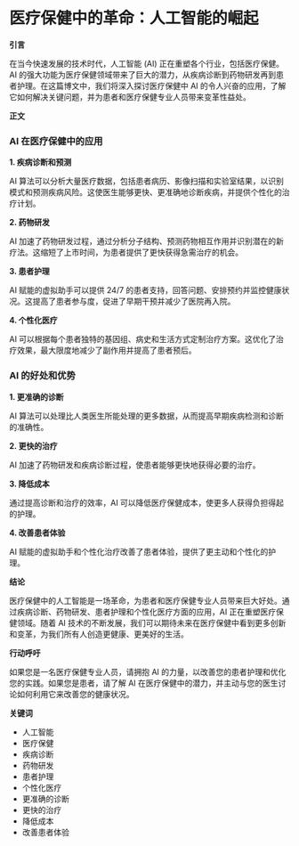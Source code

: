 # 医疗保健中的革命：人工智能的崛起

**引言**

在当今快速发展的技术时代，人工智能 (AI) 正在重塑各个行业，包括医疗保健。AI 的强大功能为医疗保健领域带来了巨大的潜力，从疾病诊断到药物研发再到患者护理。在这篇博文中，我们将深入探讨医疗保健中 AI 的令人兴奋的应用，了解它如何解决关键问题，并为患者和医疗保健专业人员带来变革性益处。

**正文**

### AI 在医疗保健中的应用

**1. 疾病诊断和预测**

AI 算法可以分析大量医疗数据，包括患者病历、影像扫描和实验室结果，以识别模式和预测疾病风险。这使医生能够更快、更准确地诊断疾病，并提供个性化的治疗计划。

**2. 药物研发**

AI 加速了药物研发过程，通过分析分子结构、预测药物相互作用并识别潜在的新疗法。这缩短了上市时间，为患者提供了更快获得急需治疗的机会。

**3. 患者护理**

AI 赋能的虚拟助手可以提供 24/7 的患者支持，回答问题、安排预约并监控健康状况。这提高了患者参与度，促进了早期干预并减少了医院再入院。

**4. 个性化医疗**

AI 可以根据每个患者独特的基因组、病史和生活方式定制治疗方案。这优化了治疗效果，最大限度地减少了副作用并提高了患者预后。

### AI 的好处和优势

**1. 更准确的诊断**

AI 算法可以处理比人类医生所能处理的更多数据，从而提高早期疾病检测和诊断的准确性。

**2. 更快的治疗**

AI 加速了药物研发和疾病诊断过程，使患者能够更快地获得必要的治疗。

**3. 降低成本**

通过提高诊断和治疗的效率，AI 可以降低医疗保健成本，使更多人获得负担得起的护理。

**4. 改善患者体验**

AI 赋能的虚拟助手和个性化治疗改善了患者体验，提供了更主动和个性化的护理。

**结论**

医疗保健中的人工智能是一场革命，为患者和医疗保健专业人员带来巨大好处。通过疾病诊断、药物研发、患者护理和个性化医疗方面的应用，AI 正在重塑医疗保健领域。随着 AI 技术的不断发展，我们可以期待未来在医疗保健中看到更多创新和变革，为我们所有人创造更健康、更美好的生活。

**行动呼吁**

如果您是一名医疗保健专业人员，请拥抱 AI 的力量，以改善您的患者护理和优化您的实践。如果您是患者，请了解 AI 在医疗保健中的潜力，并主动与您的医生讨论如何利用它来改善您的健康状况。

**关键词**

* 人工智能
* 医疗保健
* 疾病诊断
* 药物研发
* 患者护理
* 个性化医疗
* 更准确的诊断
* 更快的治疗
* 降低成本
* 改善患者体验
